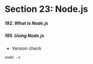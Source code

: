 <h1>Section 23: Node.js</h1>

<h5>192. What is Node.js</h5>

<h5>195. Using Node.js</h5>

- Version check

```
node -v
```
